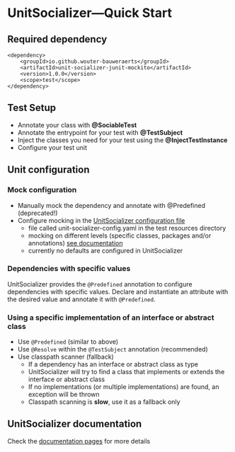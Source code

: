 # UnitSocializer—Quick Start

## Required dependency
```
<dependency>
    <groupId>io.github.wouter-bauweraerts</groupId>
    <artifactId>unit-socializer-junit-mockito</artifactId>
    <version>1.0.0</version> 
    <scope>test</scope>
</dependency>
```

## Test Setup
- Annotate your class with **@SociableTest**
- Annotate the entrypoint for your test with **@TestSubject**
- Inject the classes you need for your test using the **@InjectTestInstance**
- Configure your test unit

## Unit configuration

### Mock configuration
- Manually mock the dependency and annotate with @Predefined (deprecated!)
- Configure mocking in the [UnitSocializer configuration file](src/test/resources/unit-socializer-config.yaml)
  - file called unit-socializer-config.yaml in the test resources directory
  - mocking on different levels (specific classes, packages and/or annotations) [see documentation](https://wouter-bauweraerts.github.io/UnitSocializer/modules/core/mock-configuration)
  - currently no defaults are configured in UnitSocializer

### Dependencies with specific values
UnitSocializer provides the `@Predefined` annotation to configure dependencies with specific values. 
Declare and instantiate an attribute with the desired value and annotate it with `@Predefined`.

### Using a specific implementation of an interface or abstract class
- Use `@Predefined` (similar to above)
- Use `@Resolve` within the `@TestSubject` annotation (recommended)
- Use classpath scanner (fallback)
   - If a dependency has an interface or abstract class as type
   - UnitSocializer will try to find a class that implements or extends the interface or abstract class
   - If no implementations (or multiple implementations) are found, an exception will be thrown
   - Classpath scanning is **slow**, use it as a fallback only

## UnitSocializer documentation
Check the [documentation pages](https://wouter-bauweraerts.github.io/UnitSocializer/) for more details